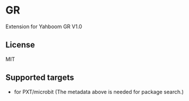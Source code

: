 # GR

Extension for Yahboom GR V1.0

## License

MIT

## Supported targets

* for PXT/microbit
(The metadata above is needed for package search.)
